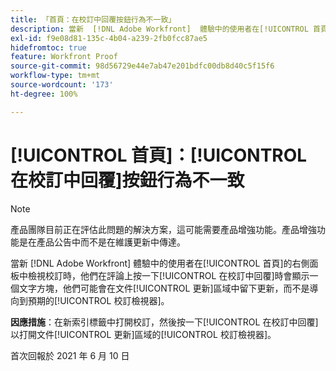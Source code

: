 ```yaml
---
title: 「首頁：在校訂中回覆按鈕行為不一致」
description: 當新  [!DNL Adobe Workfront]  體驗中的使用者在[!UICONTROL 首頁]的右側面板中檢視校訂時，他們在評論上按一下[!UICONTROL 在校訂中回覆]時會顯示一個文字方塊，他們可能會在[!UICONTROL 文件更新]區域中留下更新，而不是導向到預期的校訂檢視器。
exl-id: f9e08d81-135c-4b04-a239-2fb0fcc87ae5
hidefromtoc: true
feature: Workfront Proof
source-git-commit: 98d56729e44e7ab47e201bdfc00db8d40c5f15f6
workflow-type: tm+mt
source-wordcount: '173'
ht-degree: 100%

---
```


# [!UICONTROL 首頁]：[!UICONTROL 在校訂中回覆]按鈕行為不一致

<!--Converted to story-->

>[!NOTE]
>
>產品團隊目前正在評估此問題的解決方案，這可能需要產品增強功能。產品增強功能是在產品公告中而不是在維護更新中傳達。

當新 [!DNL Adobe Workfront] 體驗中的使用者在[!UICONTROL 首頁]的右側面板中檢視校訂時，他們在評論上按一下[!UICONTROL 在校訂中回覆]時會顯示一個文字方塊，他們可能會在文件[!UICONTROL 更新]區域中留下更新，而不是導向到預期的[!UICONTROL 校訂檢視器]。

**因應措施**：在新索引標籤中打開校訂，然後按一下[!UICONTROL 在校訂中回覆]以打開文件[!UICONTROL 更新]區域的[!UICONTROL 校訂檢視器]。

首次回報於 2021 年 6 月 10 日

